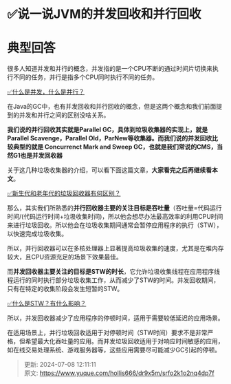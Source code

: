 # ✅说一说JVM的并发回收和并行回收

# 典型回答


很多人知道并发和并行的概念，并发指的是一个CPU不断的通过时间片切换来执行不同的任务，并行是指多个CPU同时执行不同的任务。



[✅什么是并发，什么是并行？](https://www.yuque.com/hollis666/dr9x5m/fxvrxkep8rus8ytb)



在Java的GC中，也有并发回收和并行回收的概念，但是这两个概念和我们前面提到的并发和并行之间的区别没啥关系。



**我们说的并行回收其实就是Parallel GC，具体到垃圾收集器的实现上，就是Parallel Scavenge，Parallel Old，ParNew等收集器。而我们说的并发回收比较典型的就是 Concurrenct Mark and Sweep GC，也就是我们常说的CMS，当然G1也是并发回收器**



关于这几种垃圾收集器的介绍，可以看下面这篇文章，**大家看完之后再继续看本文**。



[✅新生代和老年代的垃圾回收器有何区别？](https://www.yuque.com/hollis666/dr9x5m/nqra2l)



那么，其实我们所熟悉的**并行回收器主要的关注目标是吞吐量**（吞吐量=代码运行时间/(代码运行时间+垃圾收集时间)，所以他会想尽办法最高效率的利用CPU时间来进行垃圾回收。所以他会在垃圾收集期间通常会暂停应用程序的执行（STW），以快速完成垃圾收集。



所以，并行回收器可以在多核处理器上显著提高垃圾收集的速度，尤其是在堆内存较大，且CPU资源充足的场景下效果最佳。



而**并发回收器主要关注的目标是STW的时长**，它允许垃圾收集线程在应用程序线程运行的同时执行部分垃圾收集工作，从而减少了STW的时间。并发回收期间，只有在特定的收集阶段会发生短暂的STW。



[✅什么是STW？有什么影响？](https://www.yuque.com/hollis666/dr9x5m/qg9fvqfnzpbd70hl)



所以，并发回收器减少了应用程序的停顿时间，适用于需要较低延迟的应用场景。



在适用场景上，并行垃圾回收适用于对停顿时间（STW时间）要求不是非常严格，但希望最大化吞吐量的应用。而并发垃圾回收适用于对响应时间敏感的应用，如在线交易处理系统、游戏服务器等，这些应用需要尽可能减少GC引起的停顿。



> 更新: 2024-07-08 12:11:11  
> 原文: <https://www.yuque.com/hollis666/dr9x5m/srfo2k1o2nq4dp7f>
